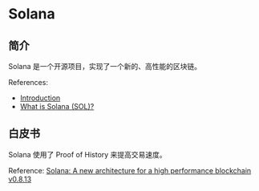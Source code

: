 # Solana

## 简介

Solana 是一个开源项目，实现了一个新的、高性能的区块链。

References: 
- [Introduction](https://docs.solana.com/introduction)
- [What is Solana (SOL)?](https://genesisblockhk.com/what-is-solana/#What-is-Solana-SOL)

## 白皮书

Solana 使用了 Proof of History 来提高交易速度。

Reference: [Solana: A new architecture for a high performance blockchain v0.8.13](https://solana.com/solana-whitepaper.pdf)

